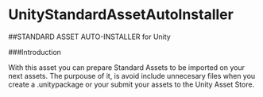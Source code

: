 # UnityStandardAssetAutoInstaller

##STANDARD ASSET AUTO-INSTALLER for Unity

###Introduction

With this asset you can prepare Standard Assets to be imported on your next assets.
The purpouse of it, is avoid include unnecesary files when you create a .unitypackage or your submit your assets to the Unity Asset Store.